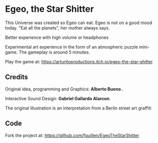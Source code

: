 # Egeo, the Star Shitter

This Universe was created so Egeo can eat. Egeo is not on a good mood today. "Eat all the planets", her mother always says.

Better experience with high volume or headphones

Experimental art experience in the form of an atmospheric puzzle mini-game. The gameplay is around 5 minutes.​

Play the game at: https://arturitoproductions.itch.io/egeo-the-star-shitter

## Credits

Original idea, programming and Graphics: **Alberto Bueno**..

Interactive Sound Design: **Gabriel Gallardo Alarcon**.

The original illustration is an interpretation from a Berlin street art graffiti

## Code

Fork the project at: https://github.com/fguillen/EgeoTheStarShitter
